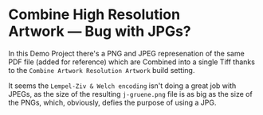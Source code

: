 Combine High Resolution Artwork — Bug with JPGs?
===

In this Demo Project there's a PNG and JPEG represenation of the same PDF file (added for reference) which are Combined into a single Tiff thanks to the `Combine Artwork Resolution Artwork` build setting.

It seems the `Lempel-Ziv & Welch encoding` isn't doing a great job with JPEGs, as the size of the resulting `j-gruene.png` file is as big as the size of the PNGs, which, obviously, defies the purpose of using a JPG.
